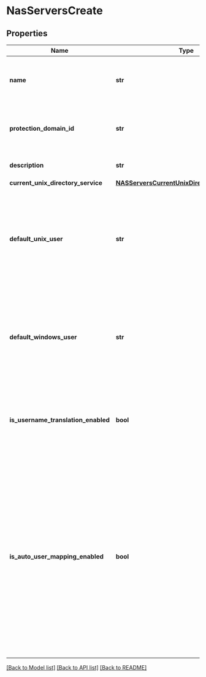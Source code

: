 # NasServersCreate

## Properties
Name | Type | Description | Notes
------------ | ------------- | ------------- | -------------
**name** | **str** | Name of the NAS server. Use alphanumeric characters only. | 
**protection_domain_id** | **str** | Unique identifier of the NAS enabled Protection Domain. | 
**description** | **str** | Description of the NAS server. | [optional] 
**current_unix_directory_service** | [**NASServersCurrentUnixDirectoryServiceEnum**](NASServersCurrentUnixDirectoryServiceEnum.md) |  | [optional] 
**default_unix_user** | **str** | Default Unix user name used for granting access in case of Windows to Unix user mapping failure. When empty, access in such case is denied. | [optional] 
**default_windows_user** | **str** | Default Windows user name used for granting access in case of Unix to Windows user mapping failure. When empty, access in such case is denied. | [optional] 
**is_username_translation_enabled** | **bool** | Enable the possibility to match a Windows account with an Unix account with different names. | [optional] [default to False]
**is_auto_user_mapping_enabled** | **bool** | A Windows user must have a corresponding matching Unix user (uid) in order to connect. This attribute enables you to automatically generates this Unix user (uid), if that Windows user does not have any in the configured Unix directory service (UDS). In a pure SMB or non multi-protocol environment, this should be set to true.  | [optional] [default to False]

[[Back to Model list]](../README.md#documentation-for-models) [[Back to API list]](../README.md#documentation-for-api-endpoints) [[Back to README]](../README.md)

